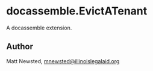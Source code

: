 # docassemble.EvictATenant

A docassemble extension.

## Author

Matt Newsted, mnewsted@illinoislegalaid.org

